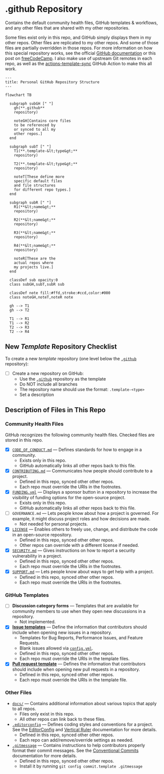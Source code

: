 # .github Repository

Contains the default community health files, GitHub templates & workflows,
and any other files that are shared with my other repositories.

Some files exist only in this repo,
and GitHub simply displays them in my other repos.
Other files are replicated to my other repos.
And some of those files are partially overridden in those repos.
For more information on how this special repository works,
see the official [GitHub documentation][health]
or this post on [freeCodeCamp][fcc].
I also make use of upstream Git remotes in each repo,
as well as the [actions-template-sync](sync) GitHub Action
to make this all work.

```mermaid
---
title: Personal GitHub Repository Structure
---

flowchart TB

  subgraph subGH [" "]
    gh(**.github**
    repository)

    noteGH[Contains core files
    to be referenced by
    or synced to all my
    other repos.]
  end

  subgraph subT [" "]
    T1(**.template-&lt;type&gt;**
    repository)

    T2(**.template-&lt;type&gt;**
    repository)

    noteT[These define more
    specific default files
    and file structures
    for different repo types.]
  end

  subgraph subR [" "]
    R1(**&lt;name&gt;**
    repository)

    R2(**&lt;name&gt;**
    repository)

    R3(**&lt;name&gt;**
    repository)

    R4(**&lt;name&gt;**
    repository)

    noteR[These are the
    actual repos where
    my projects live.]
  end

  classDef sub opacity:0
  class subGH,subT,subR sub

  classDef note fill:#ffd,stroke:#ccd,color:#000
  class noteGH,noteT,noteR note

  gh --> T1
  gh --> T2

  T1 --> R1
  T1 --> R2
  T2 --> R3
  T2 --> R4
```

## New _Template_ Repository Checklist

To create a new _template_ repository
(one level below the [`.github`][github] repository):

- [ ] Create a new repository on GitHub:
  - Use the [`.github`][github] repository as the template
  - Do NOT include all branches
  - The repository name should use the format: `.template-<type>`
  - Set a description

## Description of Files in This Repo

### Community Health Files

GitHub recognizes the following community health files.
Checked files are stored in this repo.

- [x] [`CODE_OF_CONDUCT.md`][coc] — Defines standards
      for how to engage in a community.
  - Exists only in this repo.
  - GitHub automatically links all other repos back to this file.
- [x] [`CONTRIBUTING.md`][contrib] — Communicates how people should
      contribute to a project.
  - Defined in this repo, synced other other repos.
  - Each repo must override the URIs in the footnotes.
- [x] [`FUNDING.yml`][fund] — Displays a sponsor button in a repository
      to increase the visibility of funding options for the open-source project.
  - Exists only in this repo.
  - GitHub automatically links all other repos back to this file.
- [ ] `GOVERNANCE.md` — Lets people know about how a project is governed.
      For example, it might discuss project roles and how decisions are made.
  - Not needed for personal projects.
- [x] [`LICENSE`][lic] — Enables others to freely use, change, and distribute
      the code in an open-source repository.
  - Defined in this repo, synced other other repos.
  - Other repos can override with a different license if needed.
- [x] [`SECURITY.md`][sec] — Gives instructions on how to report a
      security vulnerability in a project.
  - Defined in this repo, synced other other repos.
  - Each repo must override the URIs in the footnotes.
- [x] [`SUPPORT.md`][sup] — Lets people know about
      ways to get help with a project.
  - Defined in this repo, synced other other repos.
  - Each repo must override the URIs in the footnotes.

### GitHub Templates

- [ ] **Discussion category forms** — Templates that are available for
      community members to use when they open new discussions in a repository.
  - Not implemented.
- [x] [**Issue templates**][issue] — Define the information that
      contributors should include when opening new issues in a repository.
  - Templates for Bug Reports, Performance Issues, and Feature Requests.
  - Blank issues allowed via [`config.yml`][config].
  - Defined in this repo, synced other other repos.
  - Each repo must override the URIs in the template files.
- [x] [**Pull request template**][pr] — Defines the information that
      contributors should include when opening new pull requests in a repository.
  - Defined in this repo, synced other other repos.
  - Each repo must override the URIs in the template file.

### Other Files

- [`docs/`][docs] — Contains additional information about various topics
  that apply to all repos.
  - Files only exist in this repo.
  - All other repos can link back to these files.
- [`.editorconfig`][editor] — Defines coding styles and conventions for a project.
  See the [EditorConfig][editorDoc] and [Vertical Ruler][rulers] documentation
  for more details.
  - Defined in this repo, synced other other repos.
  - Each repo can add/remove/override settings as needed.
- [`.gitmessage`][message] — Contains instructions to help contributors
  properly format their commit messages. See the
  [Conventional Commits][conventional] documentation for more details.
  - Defined in this repo, synced other other repos.
  - Install it by running `git config commit.template .gitmessage`

<!-- Source Footnotes -->

[issue]: ./.github/ISSUE_TEMPLATE/
[config]: ./.github/ISSUE_TEMPLATE/config.yml
[fund]: ./.github/FUNDING.yml
[pr]: ./.github/pull_request_template.md
[docs]: ./docs/
[editorDoc]: ./docs/EditorConfig.md
[rulers]: ./docs/VerticalRulers.md
[conventional]: ./docs/ConventionalCommits.md
[editor]: ./.editorconfig
[message]: ./.gitmessage
[coc]: ./CODE_OF_CONDUCT.md
[contrib]: ./CONTRIBUTING.md
[lic]: ./LICENSE
[sec]: ./SECURITY.md
[sup]: ./SUPPORT.md

<!-- GitHub Footnotes -->

[github]: https://github.com/TaffarelJr/.github

<!-- Public Footnotes -->

[fcc]: https://www.freecodecamp.org/news/how-to-use-the-dot-github-repository
[health]: https://docs.github.com/en/communities/setting-up-your-project-for-healthy-contributions/creating-a-default-community-health-file
[sync]: https://github.com/AndreasAugustin/actions-template-sync
